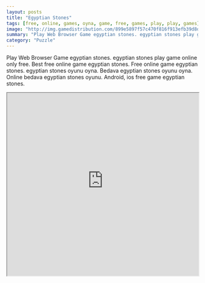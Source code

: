 ```yaml
---
layout: posts
title: "Egyptian Stones"
tags: [free, online, games, oyna, game, free, games, play, play, games]
image: "http://img.gamedistribution.com/899e5897f57c470f816f913efb39d8dd.jpg"
summary: "Play Web Browser Game egyptian stones. egyptian stones play game online only free. Best free online game egyptian stones. Free online game egyptian stones. egyptian stones oyunu oyna. Bedava egyptian stones oyunu oyna. Online bedava egyptian stones oyunu. Android, ios free game egyptian stones."
category: "Puzzle"
---
```


Play Web Browser Game egyptian stones. egyptian stones play game online only free. Best free online game egyptian stones. Free online game egyptian stones. egyptian stones oyunu oyna. Bedava egyptian stones oyunu oyna. Online bedava egyptian stones oyunu. Android, ios free game egyptian stones.

<iframe width="100%" height="480px;" src="http://html5.gamedistribution.com/899e5897f57c470f816f913efb39d8dd/"></iframe>